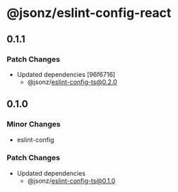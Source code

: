 # @jsonz/eslint-config-react

## 0.1.1

### Patch Changes

- Updated dependencies [96f6716]
  - @jsonz/eslint-config-ts@0.2.0

## 0.1.0

### Minor Changes

- eslint-config

### Patch Changes

- Updated dependencies
  - @jsonz/eslint-config-ts@0.1.0
